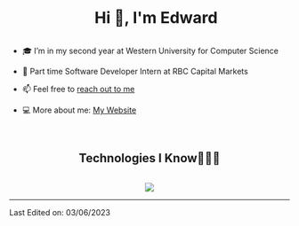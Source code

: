 <div id="user-content-toc">
  <ul align="center">
    <summary><h1 style="display: inline-block">Hi 👋, I'm Edward</h1></summary>
  </ul>
</div>



<!--Intro start-->
- 🎓 I’m in my second year at Western University for Computer Science

- 💼 Part time Software Developer Intern at RBC Capital Markets

- 📫 Feel free to [reach out to me](mailto:contact@edwardzhang.dev)

- 💻 More about me: [My Website](https://www.edwardzhang.dev/)
<!--Intro end-->


<br>
<!--h1 without bottom border-->
<div id="user-content-toc" align="center">
    <h2 style="display: inline-block">Technologies I Know👨🏻‍💻</h2>
</div>
<!--tech stack icons-->
<p align="center">
  <a href="https://skillicons.dev" target="_blank">
    <img src="https://skillicons.dev/icons?i=git,bootstrap,html,css,javascript,github,java,py,markdown,ps,jquery,mysql,vscode,eclipse&perline=14" />
  </a>
</p>

----------------------------------------------------------------------
Last Edited on: 03/06/2023

